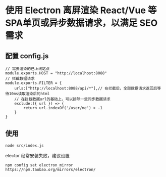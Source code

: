 # 使用 Electron 离屏渲染 React/Vue 等SPA单页或异步数据请求，以满足 SEO 需求

## 配置 config.js
```
// 需要渲染的已上线站点
module.exports.HOST = "http://localhost:8088"
// 拦截数据请求
module.exports.FILTER = {
    urls:["http://localhost:8088/api/*"],// 在拦截后，全部数据请求返回后等待10ms读取渲染后的html
    // 在拦截数据url的基础上，可以排除一些同步数据请求
    exclude:({ url }) => {
        return url.indexOf('/user/me') > -1
    }
}
```
## 使用
```
node src/index.js
```
elector 经常安装失败，建议设置
```
npm config set electron_mirror https://npm.taobao.org/mirrors/electron/
```
